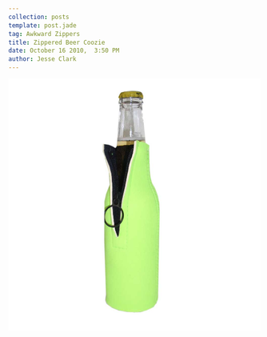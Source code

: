 ```yaml
---
collection: posts
template: post.jade
tag: Awkward Zippers
title: Zippered Beer Coozie
date: October 16 2010,  3:50 PM
author: Jesse Clark
---
```


<img src='/awkward-zippers/16258990-Zipper-Neoprene-Koozie.jpg'>
